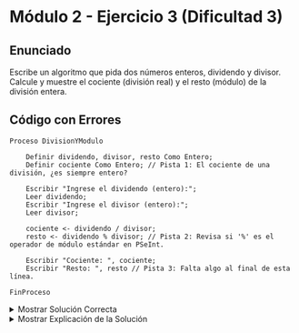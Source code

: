 # Módulo 2 - Ejercicio 3 (Dificultad 3)

## Enunciado
Escribe un algoritmo que pida dos números enteros, dividendo y divisor. Calcule y muestre el cociente (división real) y el resto (módulo) de la división entera.

## Código con Errores
```pseudocode
Proceso DivisionYModulo

    Definir dividendo, divisor, resto Como Entero;
    Definir cociente Como Entero; // Pista 1: El cociente de una división, ¿es siempre entero?

    Escribir "Ingrese el dividendo (entero):";
    Leer dividendo;
    Escribir "Ingrese el divisor (entero):";
    Leer divisor;

    cociente <- dividendo / divisor;
    resto <- dividendo % divisor; // Pista 2: Revisa si '%' es el operador de módulo estándar en PSeInt.

    Escribir "Cociente: ", cociente;
    Escribir "Resto: ", resto // Pista 3: Falta algo al final de esta línea.

FinProceso
```
<details>
  
<summary>Mostrar Solución Correcta</summary>

## Solución Correcta
```pseudocode
Proceso DivisionYModulo_Solucion

    Definir dividendo, divisor, resto Como Entero;
    Definir cociente Como Real; // Corregido: El cociente puede tener decimales.

    Escribir "Ingrese el dividendo (entero):";
    Leer dividendo;
    Escribir "Ingrese el divisor (entero):";
    Leer divisor;

    cociente <- dividendo / divisor;
    resto <- dividendo MOD divisor; // Corregido: Usar 'MOD' para el módulo.

    Escribir "Cociente: ", cociente;
    Escribir "Resto: ", resto; // Corregido: Añadir punto y coma final (si es necesario).

FinProceso
```
</details>

<details>
<summary>Mostrar Explicación de la Solución</summary>
  
## Explicación de la Solución
1.  El resultado de una división (`/`), incluso entre enteros, puede ser un número con decimales (ej: 7 / 2 = 3.5). Por lo tanto, la variable `cociente` debe ser de tipo `Real`.
2.  El operador estándar para calcular el módulo (resto de la división entera) en PSeInt es `MOD`, no el símbolo `%` (aunque algunos perfiles flexibles podrían aceptarlo).
3.  Faltaba el punto y coma (`;`) al final de la última instrucción `Escribir`. Aunque PSeInt puede ser permisivo, en modo estricto es necesario.
</details>
